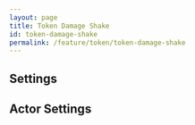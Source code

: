 ```yaml
---
layout: page
title: Token Damage Shake
id: token-damage-shake
permalink: /feature/token/token-damage-shake
---
```


## Settings

## Actor Settings

